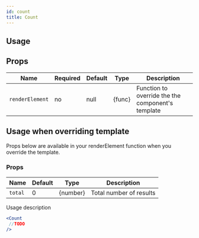 ```yaml
---
id: count
title: Count
---
```


## Usage

## Props

| Name                 | Required  | Default       | Type      | Description             |
| ---------------------|-----------|---------------| ----------|-------------------------|
| ``renderElement``    | no        | null          | {func}    | Function to override the the component's template |


## Usage when overriding template

Props below are available in your renderElement function when you override the template.

### Props
| Name                 | Default       | Type      | Description             |
| ---------------------|---------------| ----------|-------------------------|
| ``total``            | 0             | {number}  | Total number of results |


Usage description
```jsx
<Count
 //TODO
/>
```

